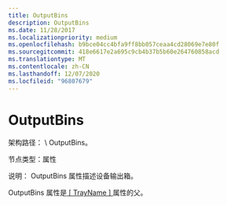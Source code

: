 ```yaml
---
title: OutputBins
description: OutputBins
ms.date: 11/28/2017
ms.localizationpriority: medium
ms.openlocfilehash: b9bce04cc4bfa9ff8bb057ceaa4cd28069e7e80f
ms.sourcegitcommit: 418e6617e2a695c9cb4b37b5b60e264760858acd
ms.translationtype: MT
ms.contentlocale: zh-CN
ms.lasthandoff: 12/07/2020
ms.locfileid: "96807679"
---
```

# <a name="outputbins"></a>OutputBins


架构路径： \\ OutputBins。

节点类型：属性

说明： OutputBins 属性描述设备输出箱。

OutputBins 属性是[ \[ TrayName \] ](-trayname-2.md)属性的父。

 

 




